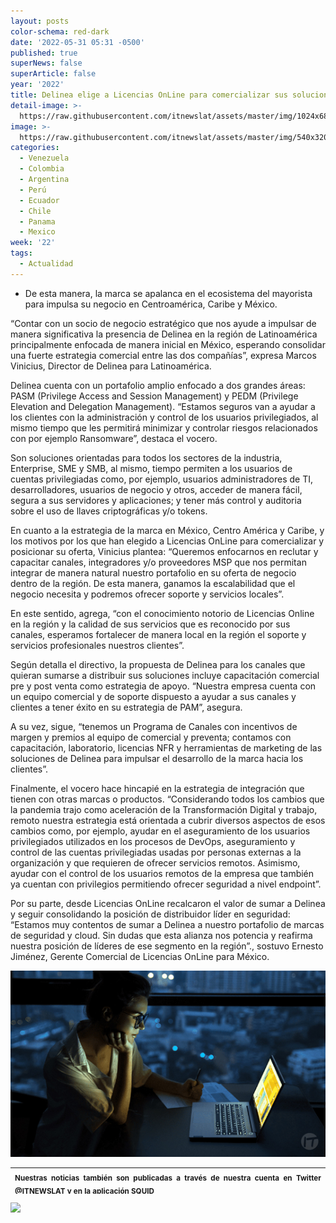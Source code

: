 ```yaml
---
layout: posts
color-schema: red-dark
date: '2022-05-31 05:31 -0500'
published: true
superNews: false
superArticle: false
year: '2022'
title: Delinea elige a Licencias OnLine para comercializar sus soluciones
detail-image: >-
  https://raw.githubusercontent.com/itnewslat/assets/master/img/1024x680/Mujer-trabajando-Laptop-g.jpg
image: >-
  https://raw.githubusercontent.com/itnewslat/assets/master/img/540x320/Mujer-trabajando-Laptop-p.jpg
categories:
  - Venezuela
  - Colombia
  - Argentina
  - Perú
  - Ecuador
  - Chile
  - Panama
  - Mexico
week: '22'
tags:
  - Actualidad
---
```

- De esta manera, la marca se apalanca en el ecosistema del mayorista para impulsa su negocio en Centroamérica, Caribe y México.

“Contar con un socio de negocio estratégico que nos ayude a impulsar de manera significativa la presencia de Delinea en la región de Latinoamérica principalmente enfocada de manera inicial en México, esperando consolidar una fuerte estrategia comercial entre las dos compañías”, expresa Marcos Vinicius, Director de Delinea para Latinoamérica.

Delinea cuenta con un portafolio amplio enfocado a dos grandes áreas: PASM (Privilege Access and Session Management) y PEDM (Privilege Elevation and Delegation Management). “Estamos seguros van a ayudar a los clientes con la administración y control de los usuarios privilegiados, al mismo tiempo que les permitirá minimizar y controlar riesgos relacionados con por ejemplo Ransomware”, destaca el vocero. 

Son soluciones orientadas para todos los sectores de la industria, Enterprise, SME y SMB, al mismo, tiempo permiten a los usuarios de cuentas privilegiadas como, por ejemplo, usuarios administradores de TI, desarrolladores, usuarios de negocio y otros, acceder de manera fácil, segura a sus servidores y aplicaciones; y tener más control y auditoria sobre el uso de llaves criptográficas y/o tokens.

En cuanto a la estrategia de la marca en México, Centro América y Caribe, y los motivos por los que han elegido a Licencias OnLine para comercializar y posicionar su oferta, Vinicius plantea: “Queremos enfocarnos en reclutar y capacitar canales, integradores y/o proveedores MSP que nos permitan integrar de manera natural nuestro portafolio en su oferta de negocio dentro de la región. De esta manera, ganamos la escalabilidad que el negocio necesita y podremos ofrecer soporte y servicios locales”.

En este sentido, agrega, “con el conocimiento notorio de Licencias Online en la región y la calidad de sus servicios que es reconocido por sus canales, esperamos fortalecer de manera local en la región el soporte y servicios profesionales nuestros clientes”.

Según detalla el directivo, la propuesta de Delinea para los canales que quieran sumarse a distribuir sus soluciones incluye capacitación comercial pre y post venta como estrategia de apoyo. “Nuestra empresa cuenta con un equipo comercial y de soporte dispuesto a ayudar a sus canales y clientes a tener éxito en su estrategia de PAM”, asegura. 

A su vez, sigue, “tenemos un Programa de Canales con incentivos de margen y premios al equipo de comercial y preventa; contamos con capacitación, laboratorio, licencias NFR y herramientas de marketing de las soluciones de Delinea para impulsar el desarrollo de la marca hacia los clientes”.

Finalmente, el vocero hace hincapié en la estrategia de integración que tienen con otras marcas o productos. “Considerando todos los cambios que la pandemia trajo como aceleración de la Transformación Digital y trabajo, remoto nuestra estrategia está orientada a cubrir diversos aspectos de esos cambios como, por ejemplo, ayudar en el aseguramiento de los usuarios privilegiados utilizados en los procesos de DevOps, aseguramiento y control de las cuentas privilegiadas usadas por personas externas a la organización y que requieren de ofrecer servicios remotos. Asimismo, ayudar con el control de los usuarios remotos de la empresa que también ya cuentan con privilegios permitiendo ofrecer seguridad a nivel endpoint”.

Por su parte, desde Licencias OnLine recalcaron el valor de sumar a Delinea y seguir consolidando la posición de distribuidor líder en seguridad: “Estamos muy contentos de sumar a Delinea a nuestro portafolio de marcas de seguridad y cloud. Sin dudas que esta alianza nos potencia y reafirma nuestra posición de líderes de ese segmento en la región”., sostuvo Ernesto Jiménez, Gerente Comercial de Licencias OnLine para México.  

![](https://raw.githubusercontent.com/itnewslat/assets/master/img/540x320/Mujer-trabajando-Laptop-p.jpg)

<table style="height: 42px;" width="569">
<tbody>
<tr>
<td style="text-align: justify;"><sub><strong>Nuestras noticias también son publicadas a través de nuestra cuenta en Twitter <a href="https://twitter.com/itnewslat?lang=es">@ITNEWSLAT</a> y en la aplicación <a href="https://squidapp.co/en/">SQUID</a></strong></sub></td>
</tr>
</tbody>
</table>

<img src="https://tracker.metricool.com/c3po.jpg?hash=56f88a41e39ab42c063cc51676587a04"/>